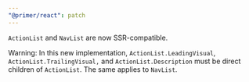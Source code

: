 ```yaml
---
"@primer/react": patch
---
```


`ActionList` and `NavList` are now SSR-compatible. 

Warning: In this new implementation, `ActionList.LeadingVisual`, `ActionList.TrailingVisual,` and `ActionList.Description` must be direct children of `ActionList`. The same applies to `NavList`.
